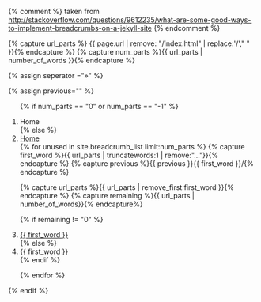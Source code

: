 {% comment %}
taken from
http://stackoverflow.com/questions/9612235/what-are-some-good-ways-to-implement-breadcrumbs-on-a-jekyll-site
{% endcomment %}

{% capture url_parts %} {{ page.url | remove: "/index.html" | replace:'/'," " }}{% endcapture %}
{% capture num_parts %}{{ url_parts | number_of_words }}{% endcapture %}

{% assign seperator ="&#187;" %}

{% assign previous="" %}
<nav aria-label="breadcrumb" role="navigation"">
  <ol class="breadcrumb breadcrumb-thin">

 {% if num_parts == "0" or num_parts == "-1" %}
  <li class="breadcrumb-item active" aria-current="page">Home</li>
 {% else %}
  <li class="breadcrumb-item"><a href="{{ site.baseurl }}/{{previous}}">Home</a></li>
  {% for unused in site.breadcrumb_list limit:num_parts %}
   {% capture first_word %}{{ url_parts | truncatewords:1 | remove:"..."}}{% endcapture %}
  {% capture previous %}{{ previous }}{{ first_word }}/{% endcapture %}

  {% capture url_parts %}{{ url_parts | remove_first:first_word }}{% endcapture %}
  {% capture remaining %}{{ url_parts | number_of_words}}{% endcapture%}



   {% if remaining != "0" %}
     <li class="breadcrumb-item"><a href="{{ site.baseurl }}/{{previous}}">{{ first_word }}</a></li>
   {% else %}
     <li class="breadcrumb-item active" aria-current="page">{{ first_word }}</li>
   {% endif  %}


  {% endfor %}
    </ol>

 {% endif %}
</nav>
